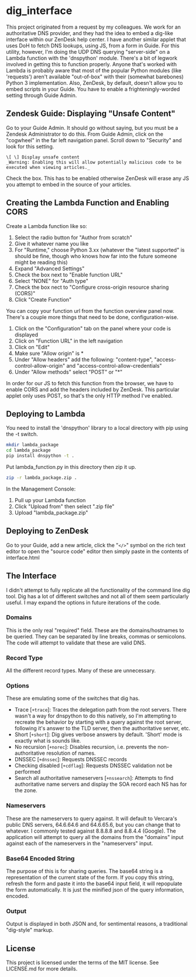 dig_interface
======================

This project originated from a request by my colleagues. We work for an authoritative DNS provider, and they had the idea to embed a dig-like interface within our ZenDesk help center. I have another similar applet that uses DoH to fetch DNS lookups, using JS, from a form in Guide. For this utility, however, I'm doing the UDP DNS querying "server-side" on a Lambda function with the 'dnspython' module. There's a bit of legwork involved in getting this to function properly. Anyone that's worked with Lambda is probably aware that most of the popular Python modules (like 'requests') aren't available "out-of-box" with their (somewhat barebones) Python 3 implementation. Also, ZenDesk, by default, doesn't allow you to embed scripts in your Guide. You have to enable a frighteningly-worded setting through Guide Admin.

## Zendesk Guide: Displaying "Unsafe Content"

Go to your Guide Admin. It should go without saying, but you must be a Zendesk Administrator to do this. From Guide Admin, click on the "cogwheel" in the far left navigation panel. Scroll down to "Security" and look for this setting.

```
\[ \] Display unsafe content
_Warning: Enabling this will allow potentially malicious code to be executed when viewing articles._
```

Check the box. This has to be enabled otherwise ZenDesk will erase any JS you attempt to embed in the source of your articles.

## Creating the Lambda Function and Enabling CORS

Create a Lambda function like so:

1. Select the radio button for "Author from scratch"
2. Give it whatever name you like
3. For "Runtime," choose Python 3.xx (whatever the "latest supported" is should be fine, though who knows how far into the future someone might be reading this)
4. Expand "Advanced Settings"
5. Check the box next to "Enable function URL"
6. Select "NONE" for "Auth type"
7. Check the box nect to "Configure cross-origin resource sharing (CORS)"
8. Click "Create Function"

You can copy your function url from the function overview panel now. There's a couple more things that need to be done, configuration-wise.

1. Click on the "Configuration" tab on the panel where your code is displayed
2. Click on "Function URL" in the left navigation
3. Click on "Edit"
4. Make sure "Allow origin" is *
5. Under "Allow headers" add the following: "content-type", "access-control-allow-origin" and "access-control-allow-credentials"
6. Under "Allow methods" select "POST" or "*"

In order for our JS to fetch this function from the browser, we have to enable CORS and add the headers included by ZenDesk. This particular applet only uses POST, so that's the only HTTP method I've enabled.

## Deploying to Lambda

You need to install the 'dnspython' library to a local directory with pip using the -t switch.

```bash
mkdir lambda_package
cd lambda_package
pip install dnspython -t .
```

Put lambda_function.py in this directory then zip it up.

```bash
zip -r lambda_package.zip .
```

In the Management Console:

1. Pull up your Lambda function
2. Click "Upload from" then select ".zip file"
3. Upload "lambda_package.zip"

## Deploying to ZenDesk

Go to your Guide, add a new article, click the "`</>`" symbol on the rich text editor to open the "source code" editor then simply paste in the contents of interface.html

## The Interface

I didn't attempt to fully replicate all the functionality of the command line dig tool. Dig has a lot of different switches and not all of them seem particularly useful. I may expand the options in future iterations of the code.

### Domains

This is the only real "required" field. These are the domains/hostnames to be queried. They can be separated by line breaks, commas or semicolons. The code will attempt to validate that these are valid DNS.

### Record Type

All the different record types. Many of these are unnecessary. 

### Options

These are emulating some of the switches that dig has.

* Trace [`+trace`]: Traces the delegation path from the root servers. There wasn't a way for dnspython to do this natively, so I'm attempting to recreate the behavior by starting with a query against the root server, following it's answer to the TLD server, then the authoritative server, etc.
* Short [`+short`]: Dig gives verbose answers by default. 'Short' mode is exactly what is sounds like.
* No recursion [`+norec`]: Disables recursion, i.e. prevents the non-authoritative resolution of names.
* DNSSEC [`+dnssec`]: Requests DNSSEC records
* Checking disabled [`+cdflag`]: Requests DNSSEC validation not be performed
* Search all authoritative nameservers [`+nssearch`]: Attempts to find authoritative name servers and display the SOA record each NS has for the zone.

### Nameservers

These are the nameservers to query against. It will default to Vercara's public DNS servers, 64.6.64.6 and 64.6.65.6, but you can change that to whatever. I commonly tested against 8.8.8.8 and 8.8.4.4 (Google). The application will attempt to query all the domains from the "domains" input against each of the nameservers in the "nameservers" input.

### Base64 Encoded String

The purpose of this is for sharing queries. The base64 string is a representation of the current state of the form. If you copy this string, refresh the form and paste it into the base64 input field, it will repopulate the form automatically. It is just the minified json of the query information, encoded.

### Output

Output is displayed in both JSON and, for sentimental reasons, a traditional "dig-style" markup.

## License

This project is licensed under the terms of the MIT license. See LICENSE.md for more details.